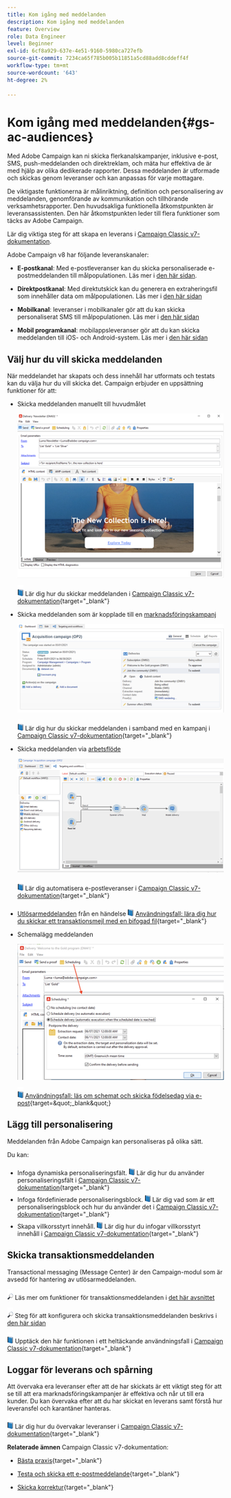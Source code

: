 ```yaml
---
title: Kom igång med meddelanden
description: Kom igång med meddelanden
feature: Overview
role: Data Engineer
level: Beginner
exl-id: 6cf8a929-637e-4e51-9160-5980ca727efb
source-git-commit: 7234ca65f785b005b11851a5cd88add8cddeff4f
workflow-type: tm+mt
source-wordcount: '643'
ht-degree: 2%

---
```


# Kom igång med meddelanden{#gs-ac-audiences}

Med Adobe Campaign kan ni skicka flerkanalskampanjer, inklusive e-post, SMS, push-meddelanden och direktreklam, och mäta hur effektiva de är med hjälp av olika dedikerade rapporter. Dessa meddelanden är utformade och skickas genom leveranser och kan anpassas för varje mottagare.

De viktigaste funktionerna är målinriktning, definition och personalisering av meddelanden, genomförande av kommunikation och tillhörande verksamhetsrapporter. Den huvudsakliga funktionella åtkomstpunkten är leveransassistenten. Den här åtkomstpunkten leder till flera funktioner som täcks av Adobe Campaign.

Lär dig viktiga steg för att skapa en leverans i [Campaign Classic v7-dokumentation](https://experienceleague.adobe.com/docs/campaign-classic/using/sending-messages/key-steps-when-creating-a-delivery/steps-about-delivery-creation-steps.html).

Adobe Campaign v8 har följande leveranskanaler:

* **E-postkanal**: Med e-postleveranser kan du skicka personaliserade e-postmeddelanden till målpopulationen. Läs mer i [den här sidan](../send/email.md).

* **Direktpostkanal**: Med direktutskick kan du generera en extraheringsfil som innehåller data om målpopulationen.  Läs mer i [den här sidan](../send/direct-mail.md)

* **Mobilkanal**: leveranser i mobilkanaler gör att du kan skicka personaliserat SMS till målpopulationen.  Läs mer i [den här sidan](../send/sms.md)

* **Mobil programkanal**: mobilappsleveranser gör att du kan skicka meddelanden till iOS- och Android-system.  Läs mer i [den här sidan](../send/push.md)

<!--
* **LINE channel**: LINE deliveries let you send messages on LINE, an instant messaging application available on all smartphones. Learn more in [this page](../send/line.md)
-->

## Välj hur du vill skicka meddelanden

När meddelandet har skapats och dess innehåll har utformats och testats kan du välja hur du vill skicka det. Campaign erbjuder en uppsättning funktioner för att:

* Skicka meddelanden manuellt till huvudmålet

   ![](assets/send-email.png)

   ![](../assets/do-not-localize/book.png) Lär dig hur du skickar meddelanden i [Campaign Classic v7-dokumentation](https://experienceleague.adobe.com/docs/campaign-classic/using/sending-messages/sending-emails/sending-an-email/sending-messages.html){target=&quot;_blank&quot;}

* Skicka meddelanden som är kopplade till en [marknadsföringskampanj](campaigns.md)

   ![](assets/deliveries-in-a-campaign.png)

   ![](../assets/do-not-localize/book.png) Lär dig hur du skickar meddelanden i samband med en kampanj i [Campaign Classic v7-dokumentation](https://experienceleague.adobe.com/docs/campaign-classic/using/orchestrating-campaigns/orchestrate-campaigns/marketing-campaign-deliveries.html){target=&quot;_blank&quot;}

* Skicka meddelanden via [arbetsflöde](../config/workflows.md)

   ![](assets/send-in-a-wf.png)

   ![](../assets/do-not-localize/book.png) Lär dig automatisera e-postleveranser i [Campaign Classic v7-dokumentation](https://experienceleague.adobe.com/docs/campaign-classic/using/automating-with-workflows/action-activities/delivery.html){target=&quot;_blank&quot;}

* [Utlösarmeddelanden](../send/transactional.md) från en händelse
   ![](../assets/do-not-localize/book.png) [Användningsfall: lära dig hur du skickar ett transaktionsmejl med en bifogad fil](https://experienceleague.adobe.com/docs/campaign-classic/using/transactional-messaging/transactional-email-with-attachments.html?lang=en){target=&quot;_blank&quot;}

* Schemalägg meddelanden

   ![](assets/schedule-send.png)

   ![](../assets/do-not-localize/book.png) [Användningsfall: läs om schemat och skicka födelsedag via e-post](https://experienceleague.adobe.com/docs/campaign-classic/using/automating-with-workflows/use-cases/deliveries/sending-a-birthday-email.html?){target=&quot;_blank&quot;}


## Lägg till personalisering

Meddelanden från Adobe Campaign kan personaliseras på olika sätt.

Du kan:

* Infoga dynamiska personaliseringsfält.
   ![](../assets/do-not-localize/book.png) Lär dig hur du använder personaliseringsfält i [Campaign Classic v7-dokumentation](https://experienceleague.adobe.com/docs/campaign-classic/using/sending-messages/personalizing-deliveries/personalization-fields.html){target=&quot;_blank&quot;}
* Infoga fördefinierade personaliseringsblock.
   ![](../assets/do-not-localize/book.png) Lär dig vad som är ett personaliseringsblock och hur du använder det i [Campaign Classic v7-dokumentation](https://experienceleague.adobe.com/docs/campaign-classic/using/sending-messages/personalizing-deliveries/personalization-blocks.html){target=&quot;_blank&quot;}
* Skapa villkorsstyrt innehåll.
   ![](../assets/do-not-localize/book.png) Lär dig hur du infogar villkorsstyrt innehåll i [Campaign Classic v7-dokumentation](https://experienceleague.adobe.com/docs/campaign-classic/using/sending-messages/personalizing-deliveries/conditional-content.html){target=&quot;_blank&quot;}

## Skicka transaktionsmeddelanden

Transactional messaging (Message Center) är den Campaign-modul som är avsedd för hantering av utlösarmeddelanden.

![](../assets/do-not-localize/glass.png) Läs mer om funktioner för transaktionsmeddelanden i [det här avsnittet](../dev/architecture.md#transac-msg-archi)

![](../assets/do-not-localize/glass.png) Steg för att konfigurera och skicka transaktionsmeddelanden beskrivs i [den här sidan](../send/transactional.md)

![](../assets/do-not-localize/book.png) Upptäck den här funktionen i ett heltäckande användningsfall i [Campaign Classic v7-dokumentation](https://experienceleague.adobe.com/docs/campaign-classic/using/transactional-messaging/transactional-email-with-attachments.html){target=&quot;_blank&quot;}

## Loggar för leverans och spårning

Att övervaka era leveranser efter att de har skickats är ett viktigt steg för att se till att era marknadsföringskampanjer är effektiva och når ut till era kunder. Du kan övervaka efter att du har skickat en leverans samt förstå hur leveransfel och karantäner hanteras.

![](../assets/do-not-localize/book.png) Lär dig hur du övervakar leveranser i [Campaign Classic v7-dokumentation](https://experienceleague.adobe.com/docs/campaign-classic/using/sending-messages/monitoring-deliveries/about-delivery-monitoring.html#sending-messages){target=&quot;_blank&quot;}


**Relaterade ämnen** Campaign Classic v7-dokumentation:

* [Bästa praxis](https://experienceleague.adobe.com/docs/campaign-classic/using/sending-messages/key-steps-when-creating-a-delivery/delivery-bestpractices/delivery-best-practices.html){target=&quot;_blank&quot;}

* [Testa och skicka ett e-postmeddelande](https://experienceleague.adobe.com/docs/campaign-classic/using/sending-messages/sending-emails/sending-an-email/sending-messages.html){target=&quot;_blank&quot;}

* [Skicka korrektur](https://experienceleague.adobe.com/docs/campaign-classic/using/sending-messages/key-steps-when-creating-a-delivery/steps-validating-the-delivery.html){target=&quot;_blank&quot;}
